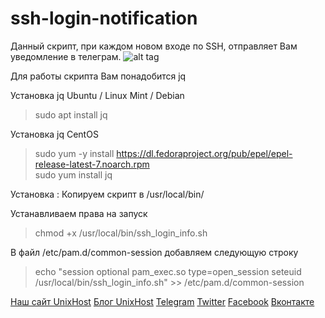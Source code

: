 # ssh-login-notification
Данный скрипт, при каждом новом входе по SSH, отправляет Вам уведомление в телеграм. 
![alt tag](https://github.com/unixhostpro/ssh-login-notification/blob/master/sshlogin.png)

Для работы скрипта Вам понадобится jq 

Установка jq Ubuntu / Linux Mint / Debian
> sudo apt install jq

Установка jq CentOS
> sudo yum -y install https://dl.fedoraproject.org/pub/epel/epel-release-latest-7.noarch.rpm<br />
> sudo yum install jq

Установка :
Копируем скрипт в /usr/local/bin/

Устанавливаем права на запуск 
> chmod +x /usr/local/bin/ssh_login_info.sh

В файл /etc/pam.d/common-session добавляем следующую строку 
> echo "session optional pam_exec.so type=open_session seteuid /usr/local/bin/ssh_login_info.sh" >> /etc/pam.d/common-session


[Наш сайт UnixHost](https://unixhost.pro/)
[Блог UnixHost](https://blog.unixhost.pro/)
[Telegram](https://t.me/unixhostpro)
[Twitter](https://twitter.com/UnixHostPro)
[Facebook](https://www.facebook.com/unixhost.pro)
[Вконтакте](https://vk.com/unixhost)
